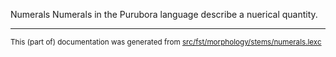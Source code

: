 Numerals
Numerals in the Purubora language describe a nuerical quantity.

* * *

<small>This (part of) documentation was generated from [src/fst/morphology/stems/numerals.lexc](https://github.com/giellalt/lang-pur/blob/main/src/fst/morphology/stems/numerals.lexc)</small>
